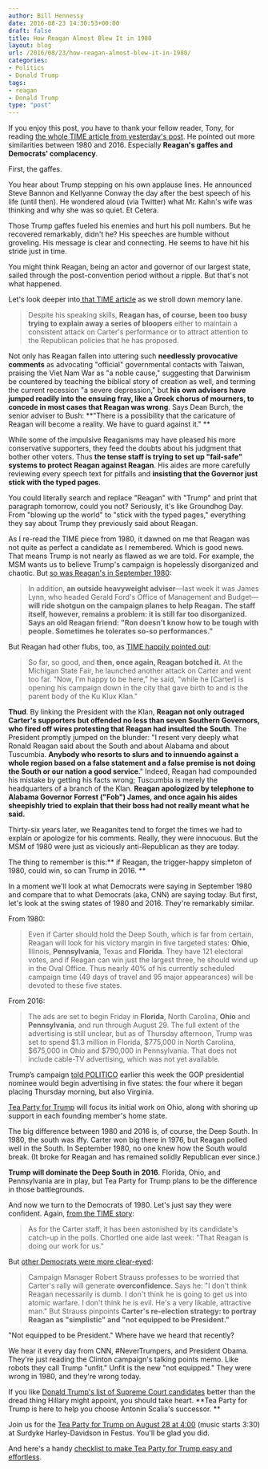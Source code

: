 ```yaml
---
author: Bill Hennessy
date: 2016-08-23 14:30:53+00:00
draft: false
title: How Reagan Almost Blew It in 1980
layout: blog
url: /2016/08/23/how-reagan-almost-blew-it-in-1980/
categories:
- Politics
- Donald Trump
tags:
- reagan
- Donald Trump
type: "post"
---
```


If you enjoy this post, you have to thank your fellow reader, Tony, for reading [the whole TIME article from yesterday's post](https://hennessysview.com/2016/08/22/2016-repeat-1980/#disqus_thread). He pointed out more similarities between 1980 and 2016. Especially **Reagan's gaffes and Democrats' complacency**.

First, the gaffes.

You hear about Trump stepping on his own applause lines. He announced Steve Bannon and Kellyanne Conway the day after the best speech of his life (until then). He wondered aloud (via Twitter) what Mr. Kahn's wife was thinking and why she was so quiet. Et Cetera.

Those Trump gaffes fueled his enemies and hurt his poll numbers. But he recovered remarkably, didn't he? His speeches are humble without groveling. His message is clear and connecting. He seems to have hit his stride just in time.

You might think Reagan, being an actor and governor of our largest state, sailed through the post-convention period without a ripple. But that's not what happened.

Let's look deeper into[ that TIME article](https://content.time.com/time/subscriber/article/0,33009,924432-5,00.html) as we stroll down memory lane.



> Despite his speaking skills, **Reagan has, of course, been too busy trying to explain away a series of bloopers** either to maintain a consistent attack on Carter's performance or to attract attention to the Republican policies that he has proposed.

Not only has Reagan fallen into uttering such **needlessly provocative comments** as advocating "official" governmental contacts with Taiwan, praising the Viet Nam War as "a noble cause," suggesting that Darwinism be countered by teaching the biblical story of creation as well, and terming the current recession "a severe depression," but **his own advisers have jumped readily into the ensuing fray, like a Greek chorus of mourners, to concede in most cases that Reagan was wrong**. Says Dean Burch, the senior adviser to Bush: **"There is a possibility that the caricature of Reagan will become a reality. We have to guard against it." **

While some of the impulsive Reaganisms may have pleased his more conservative supporters, they feed the doubts about his judgment that bother other voters. Thus **the tense staff is trying to set up "fail-safe" systems to protect Reagan against Reagan**. His aides are more carefully reviewing every speech text for pitfalls and **insisting that the Governor just stick with the typed pages**.



You could literally search and replace "Reagan" with "Trump" and print that paragraph tomorrow, could you not? Seriously, it's like Groundhog Day. From "blowing up the world" to "stick with the typed pages," everything they say about Trump they previously said about Reagan.

As I re-read the TIME piece from 1980, it dawned on me that Reagan was not quite as perfect a candidate as I remembered. Which is good news. That means Trump is not nearly as flawed as we are told. For example, the MSM wants us to believe Trump's campaign is hopelessly disorganized and chaotic. But [so was Reagan's in September 1980](https://content.time.com/time/subscriber/article/0,33009,924432-5,00.html):



> In addition, **an outside heavyweight adviser**—last week it was James Lynn, who headed Gerald Ford's Office of Management and Budget—**will ride shotgun on the campaign planes to help Reagan.** **The staff itself, however, remains a problem: it is still far too disorganized. Says an old Reagan friend: "Ron doesn't know how to be tough with people. Sometimes he tolerates so-so performances."**



But Reagan had other flubs, too, as [TIME happily pointed out](https://content.time.com/time/subscriber/article/0,33009,924432-9,00.html):



> So far, so good, and **then, once again, Reagan botched it.** At the Michigan State Fair, he launched another attack on Carter and went too far. "Now, I'm happy to be here," he said, "while he [Carter] is opening his campaign down in the city that gave birth to and is the parent body of the Ku Klux Klan."

**Thud**. By linking the President with the Klan, **Reagan not only outraged Carter's supporters but offended no less than seven Southern Governors, who fired off wires protesting that Reagan had insulted the South**. The President promptly jumped on the blunder: "I resent very deeply what Ronald Reagan said about the South and about Alabama and about Tuscumbia. **Anybody who resorts to slurs and to innuendo against a whole region based on a false statement and a false premise is not doing the South or our nation a good service**." Indeed, Reagan had compounded his mistake by getting his facts wrong; Tuscumbia is merely the headquarters of a branch of the Klan. **Reagan apologized by telephone to Alabama Governor Forrest ("Fob") James, and once again his aides sheepishly tried to explain that their boss had not really meant what he said.**



Thirty-six years later, we Reaganites tend to forget the times we had to explain or apologize for his comments. Really, they were innocuous. But the MSM of 1980 were just as viciously anti-Republican as they are today.

The thing to remember is this:** if Reagan, the trigger-happy simpleton of 1980, could win, so can Trump in 2016. **

In a moment we'll look at what Democrats were saying in September 1980 and compare that to what Democrats (aka, CNN) are saying today. But first, let's look at the swing states of 1980 and 2016. They're remarkably similar.

From 1980:



> Even if Carter should hold the Deep South, which is far from certain, Reagan will look for his victory margin in five targeted states: **Ohio**, Illinois, **Pennsylvania**, Texas and **Florida**. They have 121 electoral votes, and if Reagan can win just the largest three, he should wind up in the Oval Office. Thus nearly 40% of his currently scheduled campaign time (49 days of travel and 95 major appearances) will be devoted to these five states.



From 2016:



> The ads are set to begin Friday in **Florida**, North Carolina, **Ohio** and **Pennsylvania**, and run through August 29. The full extent of the advertising is still unclear, but as of Thursday afternoon, Trump was set to spend $1.3 million in Florida, $775,000 in North Carolina, $675,000 in Ohio and $790,000 in Pennsylvania. That does not include cable-TV advertising, which was not yet available.

Trump’s campaign [told POLITICO](https://www.politico.com/story/2016/08/donald-trump-tv-ads-227092) earlier this week the GOP presidential nominee would begin advertising in five states: the four where it began placing Thursday morning, but also Virginia.



[Tea Party for Trump](https://teapartyfortrump.org) will focus its initial work on Ohio, along with shoring up support in each founding member's home state.

The big difference between 1980 and 2016 is, of course, the Deep South. In 1980, the south was iffy. Carter won big there in 1976, but Reagan polled well in the South. In September 1980, no one knew how the South would break. (It broke for Reagan and has remained solidly Republican ever since.)

**Trump will dominate the Deep South in 2016**. Florida, Ohio, and Pennsylvania are in play, but Tea Party for Trump plans to be the difference in those battlegrounds.

And now we turn to the Democrats of 1980. Let's just say they were confident. Again, [from the TIME story](https://content.time.com/time/subscriber/article/0,33009,924432-6,00.html):



> As for the Carter staff, it has been astonished by its candidate's catch-up in the polls. Chortled one aide last week: "That Reagan is doing our work for us."



But [other Democrats were more clear-eyed](https://content.time.com/time/subscriber/article/0,33009,924432-6,00.html):



> Campaign Manager Robert Strauss professes to be worried that Carter's rally will generate **overconfidence**. Says he: "I don't think Reagan necessarily is dumb. I don't think he is going to get us into atomic warfare. I don't think he is evil. He's a very likable, attractive man." But Strauss pinpoints **Carter's re-election strategy: to portray Reagan as "simplistic" and "not equipped to be President."**



"Not equipped to be President." Where have we heard that recently?

We hear it every day from CNN, #NeverTrumpers, and President Obama. They're just reading the Clinton campaign's talking points memo. Like robots they call Trump "unfit." Unfit is the new "not equipped." They were wrong in 1980, and they're wrong today.

If you like [Donald Trump's list of Supreme Court candidates](https://hennessysview.com/2016/05/09/trump-is-the-only-viable-pro-life-choice/) better than the dread thing Hillary might appoint, you should take heart. **Tea Party for Trump is here to help you choose Antonin Scalia's successor. **

Join us for the [Tea Party for Trump on August 28 at 4:00](https://hennessysview.com/2016/08/11/mark-calendars-tea-party-for-trump-august-28-400-p-m/) (music starts 3:30) at Surdyke Harley-Davidson in Festus. You'll be glad you did.

And here's a handy [checklist to make Tea Party for Trump easy and effortless](https://hennessysview.com/2016/08/21/one-week-to-go-are-you-ready/).
